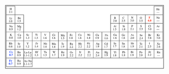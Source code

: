 
<div style="background-color: white; border: 1px solid;">
	<img src="./attachments/electronegative01.png" />
</div>
